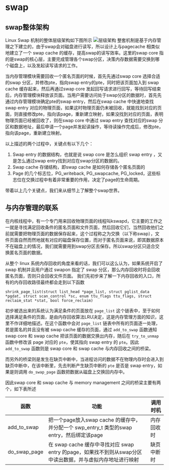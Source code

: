 # swap

## swap整体架构

Linux Swap 机制的整体层级架构如下图所示
![层级架构](https://img-blog.csdnimg.cn/20190321155035900.png?x-oss-process=image/watermark,type_ZmFuZ3poZW5naGVpdGk,shadow_10,text_aHR0cHM6Ly9ibG9nLmNzZG4ubmV0L3FraGh5Z2EyMDE2,size_16,color_FFFFFF,t_70)
整套机制是基于内存管理之下建立的，由于swap会对磁盘进行读写，所以设计上与pagecache 相类似地建立了一个 swap cache 的缓存，提高swap的读写效率。这里的swap core 指的是swap的核心层，主要完成管理各个swap分区，决策内存数据需要交换到哪个磁盘上，以及发起读写请求的工作。

当内存管理模块需要回收一个匿名页面的时候，首先先通过swap core 选择合适的swap 分区，并修改pte，指向swap entry的pte，同时把该页面加入到 swap cache 缓存起来，然后再通过swap core 发起回写请求进行回写，等待回写结束后，内存管理模块释放该页面。当用户需要访问处于swap分区的数据时，首先先通过内存管理模块确定pte的swap entry，然后在swap cache 中快速地查找swap entry 对应的物理页面，如果这时物理页面仍末被回收，就能找到对应的页面，则直接修改pte，指向该page，重新建立映射，如果没找到对应的页面，表明物理页面已经被回收了，则在swap core 中通过 swap entry 查找对应的swap 分区和数据地址，最后申请一个page并发起读操作，等待读操作完成后，修改pte，指向该page，重新建立映射。

以上描述的两个过程中，关键点有以下几个：

1. Swap entry 的数据结构，也就是说 swap core 是怎么组织 swap entry ，又是怎么通过swap entry找到对应在swap分区的数据的。
2. Swap cache 存储结构，即swap cache 是如何存储各个匿名页面的
3. Page 的几个标志位，PG_writeback, PG_swapcache, PG_locked，这些标志位在交换过程中有着非常重要的作用，决定了page的生命周期。

带着以上几个关键点，我们来从细节上了解整个swap世界。

## 与内存管理的联系

在内核线程中，有一个专门用来回收物理页面的线程叫kswapd，它主要的工作之一就是寻找满足回收条件的匿名页面和文件页面，然后回收它们，当然回收他们之前就需要把物理页面的数据保存起来，这个过程称之为交换（以下称swap），文件页面自然而然地就有对应的磁盘保存位置，而对于匿名页面来说，即其数据原本不在磁盘上的情况，我们就需要用到swap分区去保存。所以swap分区只适合交换匿名页面的数据。

从整个 linux 系统内存回收的角度来看的话，我们可以这么认为，如果系统开启了 swap 机制并且用户通过 swapon 指定了 swap 分区，那么内存回收时将会回收匿名页面，否则只会回收文件页面。
我们先初步来了解一下内存回收的入口，所有的内存回收路径最终都会走到以下函数

```
shrink_page_list(struct list_head *page_list, struct pglist_data *pgdat, struct scan_control *sc, enum ttu_flags ttu_flags, struct reclaim_stat *stat, bool force_reclaim)
```

初步被选出来的系统认为满足条件的页面放在 `page_list` 这个链表中，至于如何选择满足条件的页面，是由内存回收算法LRU决定，这是内存管理方面的知识，这里不作详细地描述。在这个函数中会对 `page_list` 链表中所有的页面逐一处理，若是匿名的并且没有被 swap cache 缓存的页面，通过 `add_to_swap` 函数通知 swap core 和 swap cache 把该页面的数据交换出内存，随后在 `try_to_unmap` 函数中修改该 page 对应的 `pte`，使其指向 swap entry 的 `pte`。因此 `add_to_swap` 函数则是 swap core 和 swap cache 与内存回收之间的桥梁。

而另外的桥梁则是发生在缺页中断中，当进程访问的数据不在物理内存时会进入到缺页中断中，在该中断里，先去判断产生缺页中断的 `pte` 是否是 swap entry，如果是则调用 `do_swap_page` 函数把数据从磁盘上交换回内存中。

因此swap core 和 swap cache 与 memory management 之间的桥梁主要有两个，如下表所述

| 函数         | 功能                                                         | 调用时机   |
| ------------ | ------------------------------------------------------------ | ---------- |
| add_to_swap  | 把一个page放入swap cache 的缓存中，并分配一个 swp_entry_t 类型的swap entry，然后绑定该page | 内存回收时 |
| do_swap_page | 在 swap cache 缓存中寻找对应 swap entry 的page，如果找不到则从swap分区中读出数据，并与虚拟内存地址进行映射 | 缺页中断时 |


